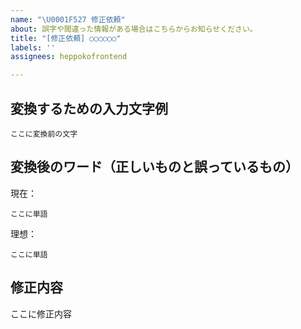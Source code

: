 ```yaml
---
name: "\U0001F527 修正依頼"
about: 誤字や間違った情報がある場合はこちらからお知らせください。
title: "[修正依頼] ○○○○○○"
labels: ''
assignees: heppokofrontend

---
```


<!--
削除依頼の場合は詳細情報、誤ってる場合は正しい変換結果をお知らせください。
以下はテンプレートなので、あわない場合は自由に記載してください。
-->


## 変換するための入力文字例

```
ここに変換前の文字
```

## 変換後のワード（正しいものと誤っているもの）

現在：

```
ここに単語
```

理想：

```
ここに単語
```

## 修正内容

<!--
削除依頼の場合は詳細情報、誤ってる場合は正しい変換結果をお知らせください。
-->


ここに修正内容
